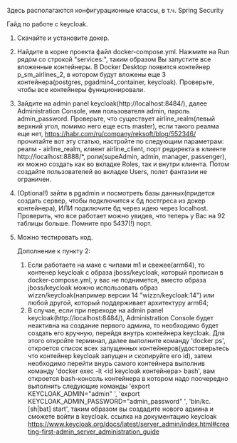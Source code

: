Здесь располагаются конфигурационные классы, в т.ч. Spring Security

Гайд по работе с keycloak.
1) Скачайте и установите докер.
2) Найдите в корне проекта файл docker-compose.yml. Нажмите на Run рядом со строкой "services:", таким образом
   Вы запустите все вложенные контейнеры. В Docker Desktop появится контейнер p_sm_airlines_2, в котором будут вложены еще
   3 контейнера(postgres, pgadmin4_container, keycloak). Проверьте, чтобы все контейнеры функционировали.
3) Зайдите на admin panel keycloak(http://localhost:8484/), далее Administration Console, имя пользователя admin, пароль
   admin_password. Проверьте, что существует airline_realm(левый верхний угол, помимо него еще есть master),
   если такого реалма еще нет, https://habr.com/ru/company/reksoft/blog/552346/ прочитайте вот эту статью, настройте по
   следующим параметрам: реалм - airline_realm, клиент airline_client, порт редиректа в клиенте http://localhost:8888/*,
   роли(supeAdmin, admin, manager, passenger), их можно создать как во вкладке Roles, так и внутри клиента. Потом создайте
   пользователей во вкладке Users, полет фантазии не ограничен.
4) (Optional!) зайти в pgadmin и посмотреть базы данных(придется создать сервер, чтобы подключится к бд постгреса из
   докер контейнера), ИЛИ подключите бд через идею через localhost. Проверить, что все работает можно увидев, что теперь у
   Вас на 92 таблицы больше. Помните про 5437(!) порт.
5) Можно тестировать код. 

    Дополнение к пункту 2:
    1) Если работаете на маке с чипами m1 и свежее(arm64), то контенер keycloak с образа jboss/keycloak, который прописан
     в docker-compose.yml, у вас не поднимется, вместо образа jboss/keycloak можно использовать образ
     wizzn/keycloak(например версии 14 "wizzn/keycloak:14") или любой другой, который поддерживает архитектуру arm64;
    2) В случае, если при переходе на admin panel keycloak(http://localhost:8484/), Administration Console
     будет неактивна на создание первого админа, то необходимо будет создать его вручную, перейдя внутрь контейнера keycloak. 
     Для этого откройте терминал, далее выполните команду 'docker ps', откроется список всех запущенных 
     контейнеров(удостоверьтесь что контейнер keycloak запущен и скопируйте его id), затем необходимо 
     перейти внурь самого контейнера выполнив команду 'docker exec -it <id keycloak контейнера> bash',
     вам  откроется bash-консоль контейнера в котором надо поочередно выполнить следующие команды
     'export KEYCLOAK_ADMIN="admin" ', 'export KEYCLOAK_ADMIN_PASSWORD="admin_password" ', 'bin/kc.[sh|bat] start',
    таким образом вы создадите нового админа и сможете войти в keycloak. 
    ссылка на документацию keycloak https://www.keycloak.org/docs/latest/server_admin/index.html#creating-first-admin_server_administration_guide
     